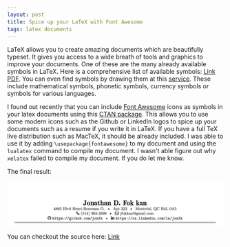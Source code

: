 ```yaml
---
layout: post
title: Spice up your LaTeX with Font Awesome
tags: latex documents
---
```


LaTeX allows you to create amazing documents which are beautifully typeset. It gives you access to a wide breath of tools and graphics to improve your documents. One of these are the many already available symbols in LaTeX. Here is a comprehensive list of available symbols: [Link](http://www.ctan.org/tex-archive/info/symbols/comprehensive/) [PDF](http://mirrors.ctan.org/info/symbols/comprehensive/symbols-a4.pdf). You can even find symbols by drawing them at this [service](http://detexify.kirelabs.org/classify.html). These include mathematical symbols, phonetic symbols, currency symbols or symbols for various languages.

I found out recently that you can include [Font Awesome](http://fontawesome.io/) icons as symbols in your latex documents using this [CTAN package](https://www.ctan.org/pkg/fontawesome). This allows you to use some modern icons such as the Github or LinkedIn logos to spice up your documents such as a resume if you write it in LaTeX. If you have a full TeX live distribution such as MacTeX, it should be already included. I was able to use it by adding `\usepackage{fontawesome}` to my document and using the `lualatex` command to compile my document. I wasn't able figure out why `xelatex` failed to compile my document. If you do let me know.

The final result:

<a href="/img/2016-02-02/resume-screenshot.png"><img src="/img/2016-02-02/resume-screenshot.png" width="600" alt="My Resume with fontawesome icons"></a>

You can checkout the source here: [Link](https://github.com/jonfk/resume)